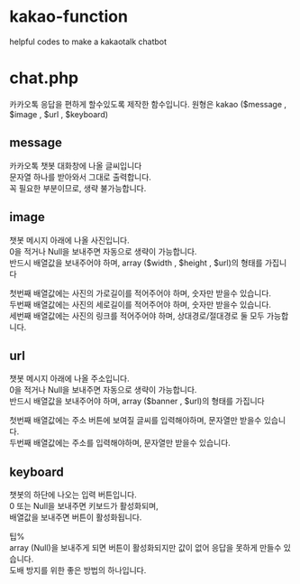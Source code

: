 # kakao-function
helpful codes to make a kakaotalk chatbot

# chat.php
카카오톡 응답을 편하게 할수있도록 제작한 함수입니다.
원형은 kakao ($message , $image , $url , $keyboard)

## message
카카오톡 챗봇 대화창에 나올 글씨입니다  
문자열 하나를 받아와서 그대로 출력합니다.  
꼭 필요한 부분이므로, 생략 불가능합니다.  

## image
챗봇 메시지 아래에 나올 사진입니다.  
0을 적거나 Null을 보내주면 자동으로 생략이 가능합니다.  
반드시 배열값을 보내주어야 하며, array ($width , $height , $url)의 형태를 가집니다  
  
첫번째 배열값에는 사진의 가로길이를 적어주어야 하며, 숫자만 받을수 있습니다.  
두번째 배열값에는 사진의 세로길이를 적어주어야 하며, 숫자만 받을수 있습니다.  
세번째 배열값에는 사진의 링크를 적어주어야 하며, 상대경로/절대경로 둘 모두 가능합니다.  

## url
챗봇 메시지 아래에 나올 주소입니다.  
0을 적거나 Null을 보내주면 자동으로 생략이 가능합니다.  
반드시 배열값을 보내주어야 하며, array ($banner , $url)의 형태를 가집니다  
  
첫번째 배열값에는 주소 버튼에 보여질 글씨를 입력해야하며, 문자열만 받을수 있습니다.  
두번째 배열값에는 주소를 입력해야하며, 문자열만 받을수 있습니다.  

## keyboard
챗봇의 하단에 나오는 입력 버튼입니다.  
0 또는 Null을 보내주면 키보드가 활성화되며,  
배열값을 보내주면 버튼이 활성화됩니다.  
  
팁%  
array (Null)을 보내주게 되면 버튼이 활성화되지만 값이 없어 응답을 못하게 만들수 있습니다.  
도배 방지를 위한 좋은 방법의 하나입니다.  
